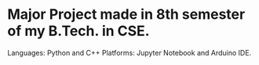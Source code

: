 # Major Project made in 8th semester of my B.Tech. in CSE.

Languages: Python and C++
Platforms: Jupyter Notebook and Arduino IDE.
